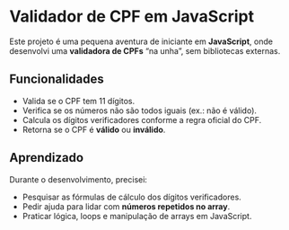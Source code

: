 # Validador de CPF em JavaScript

Este projeto é uma pequena aventura de iniciante em **JavaScript**, onde desenvolvi uma **validadora de CPFs** “na unha”, sem bibliotecas externas.

## Funcionalidades

- Valida se o CPF tem 11 dígitos.
- Verifica se os números não são todos iguais (ex.:  não é válido).
- Calcula os dígitos verificadores conforme a regra oficial do CPF.
- Retorna se o CPF é **válido** ou **inválido**.

## Aprendizado

Durante o desenvolvimento, precisei:

- Pesquisar as fórmulas de cálculo dos dígitos verificadores.
- Pedir ajuda para lidar com **números repetidos no array**.
- Praticar lógica, loops e manipulação de arrays em JavaScript.


